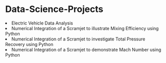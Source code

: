 # Data-Science-Projects

<li>Electric Vehicle Data Analysis</li>
<li>Numerical Integration of a Scramjet to illustrate Mixing Efficiency using Python</li>
<li>Numerical Integration of a Scramjet to investigate Total Pressure Recovery using Python</li>
<li>Numerical Integration of a Scramjet to demonstrate Mach Number using Python</li>
